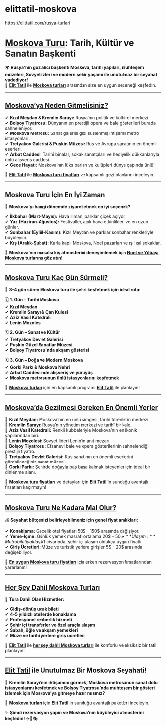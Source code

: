 # elittatil-moskova
https://elittatil.com/rusya-turlari

# **[Moskova Turu](https://elittatil.com/rusya-turlari): Tarih, Kültür ve Sanatın Başkenti**  

🌍 **Rusya'nın göz alıcı başkenti Moskova, tarihî yapıları, muhteşem müzeleri, Sovyet izleri ve modern şehir yaşamı ile unutulmaz bir seyahat vadediyor!**  
📍 **[Elit Tatil](https://elittatil.com/)** ile **[Moskova turları](https://elittatil.com/rusya-turlari)** arasından size en uygun seçeneği keşfedin.  

---

## **[Moskova’ya Neden Gitmelisiniz?](https://elittatil.com/rusya-turlari)**  

✔ **Kızıl Meydan & Kremlin Sarayı:** Rusya’nın politik ve kültürel merkezi.  
✔ **Bolşoy Tiyatrosu:** Dünyanın en prestijli opera ve bale gösterileri burada sahneleniyor.  
✔ **Moskova Metrosu:** Sanat galerisi gibi süslenmiş ihtişamlı metro istasyonları.  
✔ **Tretyakov Galerisi & Puşkin Müzesi:** Rus ve Avrupa sanatının en önemli eserleri.  
✔ **Arbat Caddesi:** Tarihî binalar, sokak sanatçıları ve hediyelik dükkanlarıyla ünlü alışveriş caddesi.  
✔ **Gece Hayatı:** Moskova’nın lüks barları ve kulüpleri dünya çapında ünlü!  

📌 **[Elit Tatil](https://elittatil.com/)** ile **[Moskova turu fiyatları](https://elittatil.com/rusya-turlari)** ve kapsamlı gezi planlarını inceleyin.  

---

## **[Moskova Turu İçin En İyi Zaman](https://elittatil.com/rusya-turlari)**  

📅 **Moskova’yı hangi dönemde ziyaret etmek en iyi seçenek?**  

✔ **İlkbahar (Mart-Mayıs):** Hava ılıman, parklar çiçek açıyor.  
✔ **Yaz (Haziran-Ağustos):** Festivaller, açık hava etkinlikleri ve en uzun günler.  
✔ **Sonbahar (Eylül-Kasım):** Kızıl Meydan ve parklar sonbahar renkleriyle büyüleyici.  
✔ **Kış (Aralık-Şubat):** Karla kaplı Moskova, Noel pazarları ve ışıl ışıl sokaklar.  

📌 **Moskova’nın masalsı kış atmosferini deneyimlemek için [Noel ve Yılbaşı Moskova turlarına](https://elittatil.com/rusya-turlari) göz atın!**  

---

## **[Moskova Turu Kaç Gün Sürmeli?](https://elittatil.com/rusya-turlari)**  

📅 **3-4 gün süren Moskova turu ile şehri keşfetmek için ideal rota:**  

🗓 **1. Gün – Tarihi Moskova**  
✔ **Kızıl Meydan**  
✔ **Kremlin Sarayı & Çan Kulesi**  
✔ **Aziz Vasil Katedrali**  
✔ **Lenin Mozolesi**  

🗓 **2. Gün – Sanat ve Kültür**  
✔ **Tretyakov Devlet Galerisi**  
✔ **Puşkin Güzel Sanatlar Müzesi**  
✔ **Bolşoy Tiyatrosu'nda akşam gösterisi**  

🗓 **3. Gün – Doğa ve Modern Moskova**  
✔ **Gorki Parkı & Moskova Nehri**  
✔ **Arbat Caddesi’nde alışveriş ve yürüyüş**  
✔ **Moskova metrosunun ünlü istasyonlarını keşfetmek**  

📌 **[Moskova turları](https://elittatil.com/rusya-turlari)** için en kapsamlı programı **[Elit Tatil](https://elittatil.com/)** ile planlayın!  

---

## **[Moskova’da Gezilmesi Gereken En Önemli Yerler](https://elittatil.com/rusya-turlari)**  

📍 **Kızıl Meydan:** Moskova’nın en ünlü simgesi, tarihî törenlerin merkezi.  
📍 **Kremlin Sarayı:** Rusya’nın yönetim merkezi ve tarihî bir kale.  
📍 **Aziz Vasil Katedrali:** Renkli kubbeleriyle Moskova’nın en ikonik yapılarından biri.  
📍 **Lenin Mozolesi:** Sovyet lideri Lenin’in anıt mezarı.  
📍 **Bolşoy Tiyatrosu:** Efsanevi bale ve opera gösterilerinin sahnelendiği prestijli tiyatro.  
📍 **Tretyakov Devlet Galerisi:** Rus sanatının en önemli eserlerini görebileceğiniz sanat müzesi.  
📍 **Gorki Parkı:** Şehirde doğayla baş başa kalmak isteyenler için ideal bir dinlenme alanı.  

📌 **[Moskova turu fiyatları](https://elittatil.com/rusya-turlari)** ve detayları için **[Elit Tatil](https://elittatil.com/)**’in sunduğu avantajlı fırsatları kaçırmayın!  

---

## **[Moskova Turu Ne Kadara Mal Olur?](https://elittatil.com/rusya-turlari)**  

💰 **Seyahat bütçenizi belirleyebilmeniz için genel fiyat aralıkları:**  

✔ **Konaklama:** Gecelik otel fiyatları 50$ - 150$ arasında değişiyor.  
✔ **Yeme-İçme:** Günlük yemek masrafı ortalama 20$ - 50$.  
✔ **Ulaşım:** Metro bileti yaklaşık 1$ civarında, şehir içi ulaşım oldukça uygun fiyatlı.  
✔ **Giriş Ücretleri:** Müze ve turistik yerlere girişler 5$ - 20$ arasında değişebiliyor.  

📌 **[En uygun Moskova turu fiyatları](https://elittatil.com/rusya-turlari)** için erken rezervasyon fırsatlarından yararlanın!  

---

## **[Her Şey Dahil Moskova Turları](https://elittatil.com/rusya-turlari)**  

📌 **Tura Dahil Olan Hizmetler:**  

✔ **Gidiş-dönüş uçak bileti**  
✔ **4-5 yıldızlı otellerde konaklama**  
✔ **Profesyonel rehberlik hizmeti**  
✔ **Şehir içi transferler ve özel araçla ulaşım**  
✔ **Sabah, öğle ve akşam yemekleri**  
✔ **Müze ve tarihi yerlere giriş ücretleri**  

📌 **[Elit Tatil](https://elittatil.com/)** ile **[her şey dahil Moskova turları](https://elittatil.com/rusya-turlari)** ile konforlu ve eksiksiz bir tatil planlayın!  

---

## **[Elit Tatil](https://elittatil.com/) ile Unutulmaz Bir Moskova Seyahati!**  

🚀 **Kremlin Sarayı’nın ihtişamını görmek, Moskova metrosunun sanat dolu istasyonlarını keşfetmek ve Bolşoy Tiyatrosu’nda muhteşem bir gösteri izlemek için Moskova’ya gitmeye hazır mısınız?**  

📌 **[Moskova turları](https://elittatil.com/rusya-turlari)** için **[Elit Tatil](https://elittatil.com/)**’in sunduğu avantajlı paketleri inceleyin.  

✨ **Şimdi rezervasyon yapın ve Moskova’nın büyüleyici atmosferini keşfedin!** ✈️🏰🎭  

